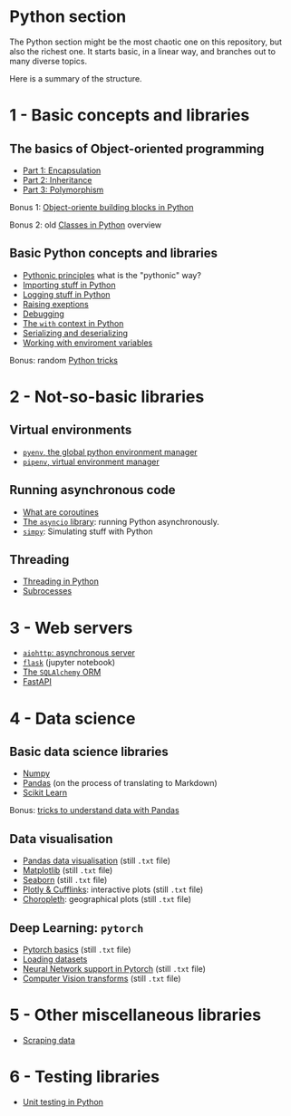 # Python section

The Python section might be the most chaotic one on this repository, but also the
richest one. It starts basic, in a linear way, and branches out to many diverse
topics.

Here is a summary of the structure.

# 1 - Basic concepts and libraries

## The basics of Object-oriented programming

- [Part 1: Encapsulation](1-1-python-concepts/1-oop1-encapsulation.md)
- [Part 2: Inheritance](1-1-python-concepts/1-oop2-inheritance.md)
- [Part 3: Polymorphism](1-1-python-concepts/1-oop3-polymorphism.md)

Bonus 1: [Object-oriente building blocks in Python](1-1-python-concepts/oop-mechanics.md)

Bonus 2: old [Classes in Python](1-1-python-concepts/1.2-python-classes.md) overview

## Basic Python concepts and libraries

- [Pythonic principles](1-1-python-concepts/python-principles.md) what is the
  "pythonic" way?
- [Importing stuff in Python](1-1-python-concepts/import.md)
- [Logging stuff in Python](1-1-python-concepts/logging.md)
- [Raising exeptions](1-1-python-concepts/exceptions.md)
- [Debugging](1-1-python-concepts/debugging.md)
- [The `with` context in Python](1-1-python-concepts/with-context.md)
- [Serializing and deserializing](1-1-python-concepts/serialization.md)
- [Working with enviroment variables](1-1-python-concepts/env-var.md)

Bonus: random [Python tricks](1-1-python-concepts/python-tricks.md)

# 2 - Not-so-basic libraries

## Virtual environments

- [`pyenv`, the global python environment manager](1-2-advanced-libraries/pyenv.md)
- [`pipenv`, virtual environment manager](1-2-advanced-libraries/pyenv.md)

## Running asynchronous code

- [What are coroutines](1-2-advanced-libraries/1-2-1-async/generators-coroutines.md)
- [The `asyncio` library](1-2-advanced-libraries/1-2-1-async/asyncio.md): running
  Python asynchronously.
- [`simpy`](1-2-advanced-libraries/1-2-1-async/simpy.md): Simulating stuff with Python

## Threading

- [Threading in Python](1-2-advanced-libraries/1-2-2-threading/threading.md)
- [Subrocesses](1-2-advanced-libraries/1-2-2-threading/subprocesses.md)

# 3 - Web servers

- [`aiohttp`: asynchronous server](1-3-web-servers/aiohttp.md)
- [`flask`](1-3-web-servers/0.1-flask/1%20-%20Flask%20basics.ipynb) (jupyter notebook)
- [The `SQLAlchemy` ORM](1-3-web-servers/0.1-flask/sqlalchemy.md)
- [FastAPI](1-3-web-servers/fast-api.md)

# 4 - Data science

## Basic data science libraries

- [Numpy](1-4-data-science/2.1-numpy.md)
- [Pandas](1-4-data-science/2.2-pandas.md) (on the process of translating to
  Markdown)
- [Scikit Learn](1-4-data-science/4.1-scikit-learn.txt)

Bonus: [tricks to understand data with Pandas](1-4-data-science/4.0-data-underst.txt)

## Data visualisation

- [Pandas data visualisation](1-4-data-science/2.3-pandas-dat-vis.txt) (still `.txt` file)
- [Matplotlib](1-4-data-science/3.1-matplotlib.txt) (still `.txt` file)
- [Seaborn](1-4-data-science/3.2-seaborn.txt) (still `.txt` file)
- [Plotly & Cufflinks](1-4-data-science/3.3-plotly-cufflinks.txt): interactive plots
  (still `.txt` file)
- [Choropleth](1-4-data-science/3.4-choropleth.txt): geographical plots (still `.txt` file)

## Deep Learning: `pytorch`

- [Pytorch basics](1-4-data-science/1-4-1-pytorch/1-pytorch-basics.txt) (still `.txt` file)
- [Loading datasets](1-4-data-science/1-4-1-pytorch/2-pytorch-load-data.md)
- [Neural Network support in Pytorch](1-4-data-science/1-4-1-pytorch/3-nn-support.txt) (still `.txt` file)
- [Computer Vision transforms](1-4-data-science/1-4-1-pytorch/4-CV-transforms.txt) (still `.txt` file)

# 5 - Other miscellaneous libraries

- [Scraping data](1-5-other-libraries/0.8-finance/0-scraping-data.md)

# 6 - Testing libraries

- [Unit testing in Python](1-6-testing/unit-tst.md)
